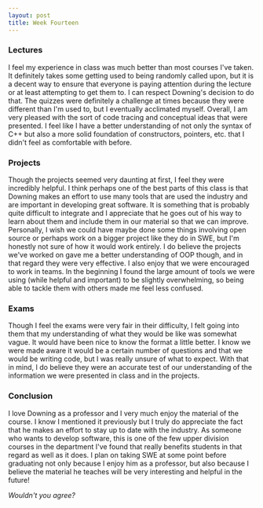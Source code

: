```yaml
---
layout: post
title: Week Fourteen
---
```


### Lectures
I feel my experience in class was much better than most courses I've taken. It definitely takes some getting used to being randomly called upon, but it is a decent way to ensure that everyone is paying attention during the lecture or at least attempting to get them to. I can respect Downing's decision to do that. The quizzes were definitely a challenge at times because they were different than I'm used to, but I eventually acclimated  myself. Overall, I am very pleased with the sort of code tracing and conceptual ideas that were presented. I feel like I have a better understanding of not only the syntax of C++ but also a more solid foundation of constructors, pointers, etc. that I didn't feel as comfortable with before. 

### Projects
Though the projects seemed very daunting at first, I feel they were incredibly helpful. I think perhaps one of the best parts of this class is that Downing makes an effort to use many tools that are used the industry and are important in developing great software. It is something that is probably quite difficult to integrate and I appreciate that he goes out of his way to learn about them and include them in our material so that we can improve. Personally, I wish we could have maybe done some things involving open source or perhaps work on a bigger project like they do in SWE, but I'm honestly not sure of how it would work entirely. I do believe the projects we've worked on gave me a better understanding of OOP though, and in that regard they were very effective. I also enjoy that we were encouraged to work in teams. In the beginning I found the large amount of tools we were using (while helpful and important) to be slightly overwhelming, so being able to tackle them with others made me feel less confused.

### Exams
Though I feel the exams were very fair in their difficulty, I felt going into them that my understanding of what they would be like was somewhat vague. It would have been nice to know the format a little better. I know we were made aware it would be a certain number of questions and that we would be writing code, but I was really unsure of what to expect. With that in mind, I do believe they were an accurate test of our understanding of the information we were presented in class and in the projects.

### Conclusion
I love Downing as a professor and I very much enjoy the material of the course. I know I mentioned it previously but I truly do appreciate the fact that he makes an effort to stay up to date with the industry. As someone who wants to develop software, this is one of the few upper division courses in the department I've found that really benefits students in that regard as well as it does. I plan on taking SWE at some point before graduating not only because I enjoy him as a professor, but also because I believe the material he teaches will be very interesting and helpful in the future!

*Wouldn't you agree?*